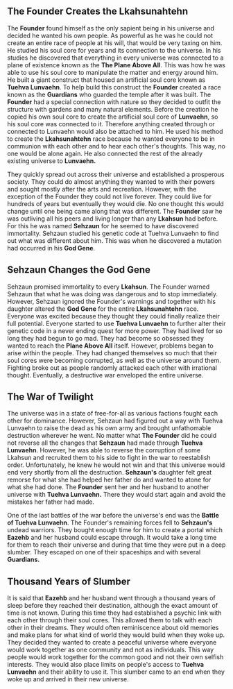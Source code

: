 ## The Founder Creates the **Lkahsunahtehn**

The **Founder** found himself as the only sapient being in his universe and decided he wanted his own people. As powerful as he was he could not create an entire race of people at his will, that would be very taxing on him. He studied his soul core for years and its connection to the universe. In his studies he discovered that everything in every universe was connected to a plane of existence known as the **The Plane Above All**. This was how he was able to use his soul core to manipulate the matter and energy around him. He built a giant construct that housed an artificial soul core known as **Tuehva Lunvaehn**. To help build this construct the **Founder** created a race known as the **Guardians** who guarded the temple after it was built. The **Founder** had a special connection with nature so they decided to outfit the structure with gardens and many natural elements. Before the creation he copied his own soul core to create the artificial soul core of **Lunvaehn**, so his soul core was connected to it. Therefore anything created through or connected to Lunvaehn would also be attached to him. He used his method to create the **Lkahsunahtehn** race because he wanted everyone to be in communion with each other and to hear each other's thoughts. This way, no one would be alone again. He also connected the rest of the already existing universe to **Lunvaehn.**

They quickly spread out across their universe and established a prosperous society. They could do almost anything they wanted to with their powers and sought mostly after the arts and recreation. However, with the exception of the Founder they could not live forever. They could live for hundreds of years but eventually they would die. No one thought this would change until one being came along that was different. The **Founder** saw he was outliving all his peers and living longer than any **Lkahsun** had before.  For this he was named **Sehzaun** for he seemed to have discovered immortality. Sehzaun studied his genetic code at Tuehva Lunvaehn to find out what was different about him. This was when he discovered a mutation had occurred in his **God Gene**.
## Sehzaun Changes the God Gene

Sehzaun promised immortality to every **Lkahsun**. The Founder warned Sehzaun that what he was doing was dangerous and to stop immediately. However, Sehzaun ignored the Founder's warnings and together with his daughter altered the **God Gene** for the entire **Lkahsunahtehn** race. Everyone was excited because they thought they could finally realize their full potential. Everyone started to use **Tuehva Lunvaehn** to further alter their genetic code in a never ending quest for more power. They had lived for so long they had begun to go mad.  They had become so obsessed they wanted to reach the **Plane Above All** itself. However, problems began to arise within the people. They had changed themselves so much that their soul cores were becoming corrupted, as well as the universe around them. Fighting broke out as people randomly attacked each other with irrational thought. Eventually, a destructive war enveloped the entire universe. 
## The War of Twilight 

The universe was in a state of free-for-all as various factions fought each other for dominance. However, Sehzaun had figured out a way with Tuehva Lunvaehn to raise the dead as his own army and brought unfathomable destruction wherever he went. No matter what **The Founder** did he could not reverse all the changes that **Sehzaun** had made through **Tuehva Lunvaehn**. However, he was able to reverse the corruption of some Lkahsun and recruited them to his side to fight in the war to reestablish order. Unfortunately, he knew he would not win and that this universe would end very shortly from all the destruction. **Sehzaun's** daughter felt great remorse for what she had helped her father do and wanted to atone for what she had done. The **Founder** sent her and her husband to another universe with **Tuehva Lunvaehn.** There they would start again and avoid the mistakes her father had made. 

One of the last battles of the war before the universe's end was the **Battle of Tuehva Lunvaehn**. The Founder's remaining forces fell to **Sehzaun's** undead warriors. They bought enough time for him to create a portal which **Eazehb** and her husband could escape through. It would take a long time for them to reach their universe and during that time they were put in a deep slumber. They escaped on one of their spaceships and with several **Guardians.**

## Thousand Years of Slumber 

It is said that **Eazehb** and her husband went through a thousand years of sleep before they reached their destination, although the exact amount of time is not known. During this time they had established a psychic link with each other through their soul cores. This allowed them to talk with each other in their dreams. They would often reminiscence about old memories and make plans for what kind of world they would build when they woke up. They decided they wanted to create a peaceful universe where everyone would work together as one community and not as individuals. This way people would work together for the common good and not their own selfish interests. They would also place limits on people's access to **Tuehva Lunvaehn** and their ability to use it. This slumber came to an end when they woke up and arrived in their new universe. 